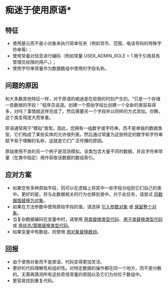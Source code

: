 # 痴迷于使用原语*

## 特征

- 使用基元而不是小对象来执行简单任务（例如货币、范围、电话号码的特殊字符串等）；
- 使用常量对信息进行编码（例如常量 USER_ADMIN_ROLE = 1 用于引用具有管理员权限的用户。）；
- 使用字符串常量作为数据数组中使用的字段名称。

## 问题的原因

和大多数其他特征一样，对于原语的痴迷是在软弱的时刻产生的。“只是一个存储一些数据的字段！”程序员说道。创建一个原始字段比创建一个全新的类容易得多，对吗？事情就这样完成了。然后需要另一个字段并以同样的方式添加。你瞧，这个类变得庞大而笨重。

原语通常用于“模拟”类型。因此，您拥有一组数字或字符串，而不是单独的数据类型，它们构成了某些实体的允许值列表。然后通过常量为这些特定的数字和字符串赋予易于理解的名称，这就是它们广泛传播的原因。

原始使用不良的另一个例子是现场模拟。该类包含大量不同的数据，并且字符串常量（在类中指定）用作获取该数据的数组索引。

## 应对方案

- 如果您有多种原始字段，则可以在逻辑上将其中一些字段分组到它们自己的类中。更好的是，将与此数据相关的行为也移到类中。对于此任务，请尝试 [将数据值替换为对象]()。
- 如果在方法参数中使用原始字段的值，请选择 [引入参数对象](../../techniques/simplifying-method-calls/introduce-parameter-object.md) 或 [保留整个对象]()。
- 当复杂数据编码在变量中时，请使用 [用类替换类型代码]()、[用子类替换类型代码]() 或 [用状态/策略替换类型代码]()。
- 如果变量中有数组，则使用 [用对象替换数组]()。

## 回报

- 由于使用对象而不是原语，代码变得更加灵活。
- 更好的代码理解性和组织性。对特定数据的操作都在同一个地方，而不是分散的。无需再猜测所有这些奇怪常量的原因以及它们为何位于数组中。
- 更容易找到重复代码。

